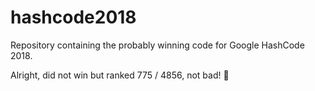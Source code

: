 # hashcode2018
Repository containing the probably winning code for Google HashCode 2018.

Alright, did not win but ranked 775 / 4856, not bad! :muscle: 
